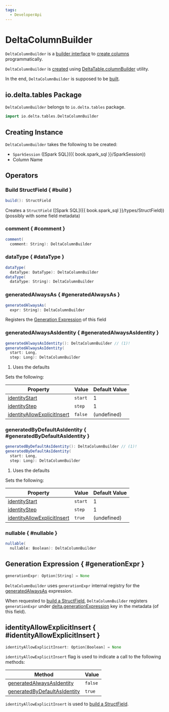 ```yaml
---
tags:
  - DeveloperApi
---
```


# DeltaColumnBuilder

`DeltaColumnBuilder` is a [builder interface](#operators) to [create columns](#build) programmatically.

`DeltaColumnBuilder` is [created](#creating-instance) using [DeltaTable.columnBuilder](DeltaTable.md#columnBuilder) utility.

In the end, `DeltaColumnBuilder` is supposed to be [built](#build).

## io.delta.tables Package

`DeltaColumnBuilder` belongs to `io.delta.tables` package.

```scala
import io.delta.tables.DeltaColumnBuilder
```

## Creating Instance

`DeltaColumnBuilder` takes the following to be created:

* <span id="spark"> `SparkSession` ([Spark SQL]({{ book.spark_sql }}/SparkSession))
* <span id="colName"> Column Name

## Operators

### Build StructField { #build }

```scala
build(): StructField
```

Creates a `StructField` ([Spark SQL]({{ book.spark_sql }}/types/StructField)) (possibly with some field metadata)

### comment { #comment }

```scala
comment(
  comment: String): DeltaColumnBuilder
```

### dataType { #dataType }

```scala
dataType(
  dataType: DataType): DeltaColumnBuilder
dataType(
  dataType: String): DeltaColumnBuilder
```

### generatedAlwaysAs { #generatedAlwaysAs }

```scala
generatedAlwaysAs(
  expr: String): DeltaColumnBuilder
```

Registers the [Generation Expression](#generationExpr) of this field

### generatedAlwaysAsIdentity { #generatedAlwaysAsIdentity }

```scala
generatedAlwaysAsIdentity(): DeltaColumnBuilder // (1)!
generatedAlwaysAsIdentity(
  start: Long,
  step: Long): DeltaColumnBuilder
```

1. Uses the defaults

Sets the following:

Property | Value | Default Value
-|-|-
[identityStart](#identityStart) | `start` | 1
[identityStep](#identityStep) | `step` | 1
[identityAllowExplicitInsert](#identityAllowExplicitInsert) | `false` | (undefined)

### generatedByDefaultAsIdentity { #generatedByDefaultAsIdentity }

```scala
generatedByDefaultAsIdentity(): DeltaColumnBuilder // (1)!
generatedByDefaultAsIdentity(
  start: Long,
  step: Long): DeltaColumnBuilder
```

1. Uses the defaults

Sets the following:

Property | Value | Default Value
-|-|-
[identityStart](#identityStart) | `start` | 1
[identityStep](#identityStep) | `step` | 1
[identityAllowExplicitInsert](#identityAllowExplicitInsert) | `true` | (undefined)

### nullable { #nullable }

```scala
nullable(
  nullable: Boolean): DeltaColumnBuilder
```

## Generation Expression { #generationExpr }

```scala
generationExpr: Option[String] = None
```

`DeltaColumnBuilder` uses `generationExpr` internal registry for the [generatedAlwaysAs](#generatedAlwaysAs) expression.

When requested to [build a StructField](#build), `DeltaColumnBuilder` registers `generationExpr` under [delta.generationExpression](spark-connector/DeltaSourceUtils.md#GENERATION_EXPRESSION_METADATA_KEY) key in the metadata (of this field).

## identityAllowExplicitInsert { #identityAllowExplicitInsert }

```scala
identityAllowExplicitInsert: Option[Boolean] = None
```

`identityAllowExplicitInsert` flag is used to indicate a call to the following methods:

Method | Value
-|-
[generatedAlwaysAsIdentity](#generatedAlwaysAsIdentity) | `false`
[generatedByDefaultAsIdentity](#generatedByDefaultAsIdentity) | `true`

`identityAllowExplicitInsert` is used to [build a StructField](#build).
